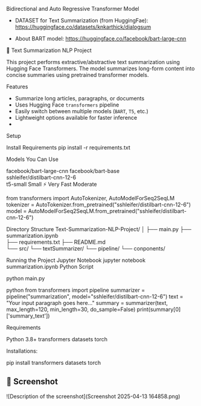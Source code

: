 Bidirectional and Auto Regressive Transformer Model

- DATASET for Text Summarization (from HuggingFae):
  https://huggingface.co/datasets/knkarthick/dialogsum

- About BART model:
  https://huggingface.co/facebook/bart-large-cnn


📝 Text Summarization NLP Project

This project performs extractive/abstractive text summarization using Hugging Face Transformers. The model summarizes long-form content into concise summaries using pretrained transformer models.

 Features

- Summarize long articles, paragraphs, or documents
- Uses Hugging Face `transformers` pipeline
- Easily switch between multiple models (`BART`, `T5`, etc.)
- Lightweight options available for faster inference
- 
Setup

Install Requirements
pip install -r requirements.txt

Models You Can Use

facebook/bart-large-cnn	
facebook/bart-base	
sshleifer/distilbart-cnn-12-6	
t5-small	Small	⚡ Very Fast	Moderate



from transformers import AutoTokenizer, AutoModelForSeq2SeqLM
tokenizer = AutoTokenizer.from_pretrained("sshleifer/distilbart-cnn-12-6")
model = AutoModelForSeq2SeqLM.from_pretrained("sshleifer/distilbart-cnn-12-6")

Directory Structure
Text-Summarization-NLP-Project/
│
├── main.py
├── summarization.ipynb           
├── requirements.txt
├── README.md                    
└── src/
    └── textSummarizer/
        └── pipeline/
        └── conponents/

Running the Project
Jupyter Notebook
jupyter notebook summarization.ipynb
Python Script

python main.py

python
from transformers import pipeline
summarizer = pipeline("summarization", model="sshleifer/distilbart-cnn-12-6")
text = "Your input paragraph goes here..."
summary = summarizer(text, max_length=120, min_length=30, do_sample=False)
print(summary[0]['summary_text'])

Requirements

Python 3.8+
transformers
datasets
torch

Installations:

pip install transformers datasets torch

## 📸 Screenshot

![Description of the screenshot](Screenshot 2025-04-13 164858.png)






 
 
